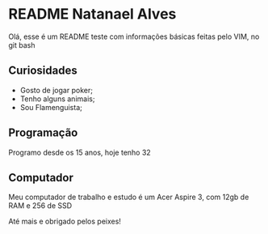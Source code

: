 
# README Natanael Alves

Olá, esse é um README teste com informações básicas feitas pelo VIM, no git bash

## Curiosidades

- Gosto de jogar poker;
- Tenho alguns animais;
- Sou Flamenguista;

## Programação

Programo desde os 15 anos, hoje tenho 32

## Computador

Meu computador de trabalho e estudo é um Acer Aspire 3, com 12gb de RAM e 256 de SSD

Até mais e obrigado pelos peixes!

